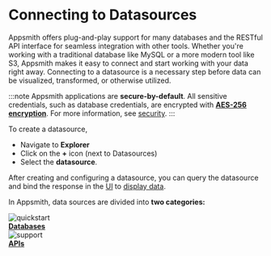 # Connecting to Datasources

Appsmith offers plug-and-play support for many databases and the RESTful API interface for seamless integration with other tools. Whether you're working with a traditional database like MySQL or a more modern tool like S3, Appsmith makes it easy to connect and start working with your data right away. Connecting to a datasource is a necessary step before data can be visualized, transformed, or otherwise utilized. 

:::note
Appsmith applications are **secure-by-default**. All sensitive credentials, such as database credentials, are encrypted with [**AES-256 encryption**](https://en.wikipedia.org/wiki/Advanced_Encryption_Standard). For more information, see [security](/product/security#security-measures-within-appsmith). 
:::

To create a datasource, 

* Navigate to **Explorer**
* Click on the **+** icon (next to Datasources) 
* Select the **datasource**. 

After creating and configuring a datasource, you can query the datasource and bind the response in the [UI](/core-concepts/building-ui) to [display data](/core-concepts/data-access-and-binding).


In Appsmith, data sources are divided into **two categories:**

<div class="containerGridSampleApp">

   <div class=" containerColumnSampleApp columnGrid column-one">
    <div class="containerCol">
         <img class="containerImage" src="/img/database-icon.png" alt="quickstart"/>
      </div> 
      <b><a href="/core-concepts/connecting-to-data-sources/connecting-to-databases">Databases</a></b>
      <div class="containerDescription">
      </div>
   </div>
   
   

   <div class="containerColumnSampleApp columnGrid column-three">
   <div class="containerCol">
         <img class="containerImage" src="/img/icons8-api-35.png" alt="support"/>
      </div>
      <b><a href="/core-concepts/connecting-to-data-sources/authentication">APIs</a></b>
      <div class="containerDescription"> 
      </div>
   </div>
  
</div> 



